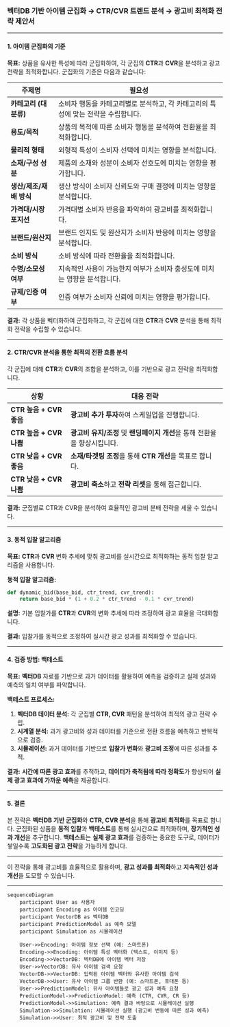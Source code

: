 ### **벡터DB 기반 아이템 군집화 → CTR/CVR 트렌드 분석 → 광고비 최적화 전략 제안서**

---

#### **1. 아이템 군집화의 기준**

**목표:** 상품을 유사한 특성에 따라 군집화하여, 각 군집의 **CTR**과 **CVR**을 분석하고 광고 전략을 최적화합니다. 군집화의 기준은 다음과 같습니다:

| **주제명**                   | **필요성**                                                                 |
|----------------------------|----------------------------------------------------------------------------|
| **카테고리 (대분류)**          | 소비자 행동을 카테고리별로 분석하고, 각 카테고리의 특성에 맞는 전략을 수립합니다. |
| **용도/목적**                 | 상품의 목적에 따른 소비자 행동을 분석하여 전환율을 최적화합니다.         |
| **물리적 형태**               | 외형적 특성이 소비자 선택에 미치는 영향을 분석합니다.                   |
| **소재/구성 성분**            | 제품의 소재와 성분이 소비자 선호도에 미치는 영향을 평가합니다.          |
| **생산/제조/재배 방식**       | 생산 방식이 소비자 신뢰도와 구매 결정에 미치는 영향을 분석합니다.        |
| **가격대/시장 포지션**        | 가격대별 소비자 반응을 파악하여 광고비를 최적화합니다.                  |
| **브랜드/원산지**             | 브랜드 인지도 및 원산지가 소비자 반응에 미치는 영향을 분석합니다.      |
| **소비 방식**                 | 소비 방식에 따라 전환율을 최적화합니다.                                 |
| **수명/소모성 여부**           | 지속적인 사용이 가능한지 여부가 소비자 충성도에 미치는 영향을 분석합니다. |
| **규제/인증 여부**            | 인증 여부가 소비자 신뢰에 미치는 영향을 평가합니다.                     |

**결과:** 각 상품을 벡터화하여 군집화하고, 각 군집에 대한 **CTR**과 **CVR** 분석을 통해 최적화 전략을 수립할 수 있습니다.

---

#### **2. CTR/CVR 분석을 통한 최적의 전환 흐름 분석**

각 군집에 대해 **CTR**과 **CVR**의 조합을 분석하고, 이를 기반으로 광고 전략을 최적화합니다.

| **상황**                    | **대응 전략**                                                                 |
|-------------------------|----------------------------------------------------------------------------|
| **CTR 높음 + CVR 좋음**       | **광고비 추가 투자**하여 스케일업을 진행합니다.                            |
| **CTR 높음 + CVR 나쁨**       | **광고비 유지/조정** 및 **랜딩페이지 개선**을 통해 전환율을 향상시킵니다.   |
| **CTR 낮음 + CVR 좋음**       | **소재/타겟팅 조정**을 통해 **CTR 개선**을 목표로 합니다.                 |
| **CTR 낮음 + CVR 나쁨**       | **광고비 축소**하고 **전략 리셋**을 통해 접근합니다.                      |

**결과:** 군집별로 CTR과 CVR을 분석하여 효율적인 광고비 분배 전략을 세울 수 있습니다.

---

#### **3. 동적 입찰 알고리즘**

**목표:** **CTR**과 **CVR** 변화 추세에 맞춰 광고비를 실시간으로 최적화하는 동적 입찰 알고리즘을 사용합니다.

**동적 입찰 알고리즘:**

```python
def dynamic_bid(base_bid, ctr_trend, cvr_trend):
    return base_bid * (1 + 0.2 * ctr_trend - 0.1 * cvr_trend)
```

**설명:** 기본 입찰가를 **CTR**과 **CVR**의 변화 추세에 따라 조정하여 광고 효율을 극대화합니다.

**결과:** 입찰가를 동적으로 조정하여 실시간 광고 성과를 최적화할 수 있습니다.

---

#### **4. 검증 방법: 백테스트**

**목표:** **벡터DB** 자료를 기반으로 과거 데이터를 활용하여 예측을 검증하고 실제 성과와 예측의 일치 여부를 파악합니다.

**백테스트 프로세스:**

1. **벡터DB 데이터 분석:** 각 군집별 **CTR, CVR** 패턴을 분석하여 최적의 광고 전략 수립.
2. **시계열 분석:** 과거 광고비와 성과 데이터를 기준으로 전환 흐름을 예측하고 반복적으로 검증.
3. **시뮬레이션:** 과거 데이터를 기반으로 **입찰가 변화**와 **광고비 조정**에 따른 성과를 추적.

**결과:** **시간에 따른 광고 효과**를 추적하고, **데이터가 축적됨에 따라 정확도**가 향상되어 **실제 광고 효과에 가까운 예측**을 제공합니다.

---

#### **5. 결론**

본 전략은 **벡터DB 기반 군집화**와 **CTR, CVR 분석**을 통해 **광고비 최적화**를 목표로 합니다. 군집화된 상품을 **동적 입찰**과 **백테스트**를 통해 실시간으로 최적화하며, **장기적인 성과 개선**을 추구합니다. **백테스트**는 **실제 광고 효과**를 검증하는 중요한 도구로, 데이터가 쌓일수록 **고도화된 광고 전략**을 가능하게 합니다.

--- 

이 전략을 통해 광고비를 효율적으로 활용하며, **광고 성과를 최적화**하고 **지속적인 성과 개선**을 도모할 수 있습니다.

---

```mermaid
sequenceDiagram
    participant User as 사용자
    participant Encoding as 아이템 인코딩
    participant VectorDB as 벡터DB
    participant PredictionModel as 예측 모델
    participant Simulation as 시뮬레이션

    User->>Encoding: 아이템 정보 선택 (예: 스마트폰)
    Encoding->>Encoding: 아이템 특성 벡터화 (텍스트, 이미지 등)
    Encoding->>VectorDB: 벡터DB에 아이템 벡터 저장
    User->>VectorDB: 유사 아이템 검색 요청
    VectorDB->>VectorDB: 입력된 아이템 벡터와 유사한 아이템 검색
    VectorDB->>User: 유사 아이템 그룹 반환 (예: 스마트폰, 휴대폰 등)
    User->>PredictionModel: 유사 아이템들로 광고 성과 예측 요청
    PredictionModel->>PredictionModel: 예측 (CTR, CVR, CR 등)
    PredictionModel->>Simulation: 예측 결과 바탕으로 시뮬레이션 실행
    Simulation->>Simulation: 시뮬레이션 실행 (광고비 변동에 따른 성과 예측)
    Simulation->>User: 최적 광고비 및 전략 도출

